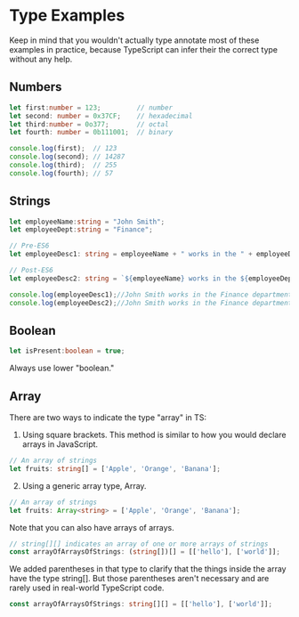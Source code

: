# Type Examples

Keep in mind that you wouldn't actually type annotate most of these examples in practice, because TypeScript can infer their the correct type without any help.

## Numbers

```ts
let first:number = 123;         // number 
let second: number = 0x37CF;    // hexadecimal
let third:number = 0o377;       // octal
let fourth: number = 0b111001;  // binary  

console.log(first);  // 123 
console.log(second); // 14287
console.log(third);  // 255
console.log(fourth); // 57 
```

## Strings

```ts
let employeeName:string = "John Smith"; 
let employeeDept:string = "Finance"; 

// Pre-ES6 
let employeeDesc1: string = employeeName + " works in the " + employeeDept + " department."; 

// Post-ES6 
let employeeDesc2: string = `${employeeName} works in the ${employeeDept} department.`; 

console.log(employeeDesc1);//John Smith works in the Finance department. 
console.log(employeeDesc2);//John Smith works in the Finance department. 
```

## Boolean

```ts
let isPresent:boolean = true;
```

Always use lower "boolean."

## Array

There are two ways to indicate the type "array" in TS:

1. Using square brackets. This method is similar to how you would declare arrays in JavaScript.

```ts
// An array of strings
let fruits: string[] = ['Apple', 'Orange', 'Banana'];
```

2. Using a generic array type, Array<elementType>.

```ts
// An array of strings
let fruits: Array<string> = ['Apple', 'Orange', 'Banana'];
```

Note that you can also have arrays of arrays.

```ts
// string[][] indicates an array of one or more arrays of strings
const arrayOfArraysOfStrings: (string[])[] = [['hello'], ['world']];
```

We added parentheses in that type to clarify that the things inside the array have the type string[]. But those parentheses aren't necessary and are rarely used in real-world TypeScript code.

```ts
const arrayOfArraysOfStrings: string[][] = [['hello'], ['world']];
```
